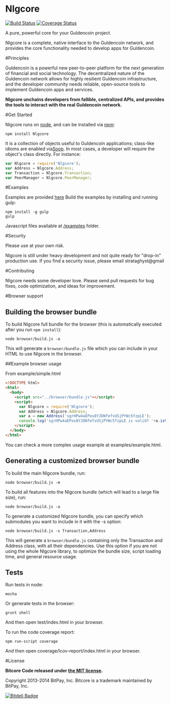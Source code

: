 Nlgcore
=======

[![Build Status](https://travis-ci.org/bitpay/bitcore.svg?branch=master)](https://travis-ci.org/bitpay/bitcore)
[![Coverage Status](https://img.shields.io/coveralls/bitpay/bitcore.svg)](https://coveralls.io/r/bitpay/bitcore)

A pure, powerful core for your Guldencoin project.

Nlgcore is a complete, native interface to the Guldencoin network, and provides the core functionality needed to develop
apps for Guldencoin.

#Principles

Guldencoin is a powerful new peer-to-peer platform for the next generation of financial and social technology.
The decentralized nature of the Guldencoin network allows for highly resilient Guldencoin infrastructure, and the developer
community needs reliable, open-source tools to implement Guldencoin apps and services.

**Nlgcore unchains developers from fallible, centralized APIs, and provides the tools to interact with the real Guldencoin network.**

#Get Started

Nlgcore runs on [node](http://nodejs.org/), and can be installed via [npm](https://npmjs.org/):

```
npm install Nlgcore
```

It is a collection of objects useful to Guldencoin applications; class-like idioms are enabled via[Soop](https://github.com/bitpay/soop).
In most cases, a developer will require the object's class directly. For instance:

```javascript
var Nlgcore = require('Nlgcore');
var Address = Nlgcore.Address;
var Transaction = Nlgcore.Transaction;
var PeerManager = Nlgcore.PeerManager;
```

#Examples

Examples are provided [here](examples.md)
Build the examples by installing and running gulp:

```
npm install -g gulp
gulp
```

Javascript files available at [/examples](/examples) folder.


#Security

Please use at your own risk.

Nlgcore is still under heavy development and not quite ready for "drop-in" production use. If you find a security issue,
please email strataghyst@gmail

#Contributing

Nlgcore needs some developer love. Please send pull requests for bug fixes, code optimization, and ideas for improvement.

#Browser support

## Building the browser bundle

To build Nlgcore full bundle for the browser (this is automatically executed after you run `npm install`):

```
node browser/build.js -a
```

This will generate a `browser/bundle.js` file which you can include in your HTML to use Nlgcore in the browser.

##Example browser usage

From example/simple.html

```html
<!DOCTYPE html>
<html>
  <body>
    <script src="../browser/bundle.js"></script>
    <script>
      var Nlgcore = require('Nlgcore');
      var Address = Nlgcore.Address;
      var a = new Address('sgrHPw4aEPos8YJDNfefsUSjPYWc5fzpLE');
      console.log('sgrHPw4aEPos8YJDNfefsUSjPYWc5fzpLE is valid? '+a.isValid());
    </script>
  </body>
</html>
```

You can check a more complex usage example at examples/example.html.

## Generating a customized browser bundle

To build the main Nlgcore bundle, run:

```
node browser/build.js -m
```

To build all features into the Nlgcore bundle (which will lead to a large file size), run:

```
node browser/build.js -a
```

To generate a customized Nlgcore bundle, you can specify which submodules you want to include in it with the -s option:

```
node browser/build.js -s Transaction,Address
```

This will generate a `browser/bundle.js` containing only the Transaction and Address class, with all their dependencies.
Use this option if you are not using the whole Nlgcore library, to optimize the bundle size, script loading time, and general resource usage.

## Tests

Run tests in node:

```
mocha
```

Or generate tests in the browser:

```
grunt shell
```

And then open test/index.html in your browser.

To run the code coverage report:

```
npm run-script coverage
```

And then open coverage/lcov-report/index.html in your browser.

#License

**Bitcore Code released under [the MIT license](https://github.com/bitpay/bitcore/blob/master/LICENSE).**

Copyright 2013-2014 BitPay, Inc. Bitcore is a trademark maintained by BitPay, Inc.

[![Bitdeli Badge](https://d2weczhvl823v0.cloudfront.net/bitpay/bitcore/trend.png)](https://bitdeli.com/free "Bitdeli Badge")
